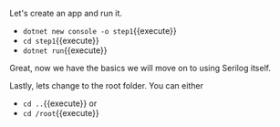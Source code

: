 Let's create an app and run it. 

* `dotnet new console -o step1`{{execute}}
* `cd step1`{{execute}}
* `dotnet run`{{execute}}

Great, now we have the basics we will move on to using Serilog itself.

Lastly, lets change to the root folder.  You can either 

* `cd ..`{{execute}}
or
* `cd /root`{{execute}}
 
